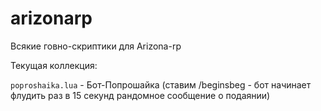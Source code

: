 # arizonarp
Всякие говно-скриптики для Arizona-rp

Текущая коллекция:

`poproshaika.lua` - Бот-Попрошайка (ставим /beginsbeg - бот начинает флудить раз в 15 секунд рандомное сообщение о подаянии)
